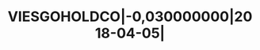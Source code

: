 ---
layout: asset
title: VIESGOHOLDCO|-0,030000000|2018-04-05|                       
isin: XS1750969229
---